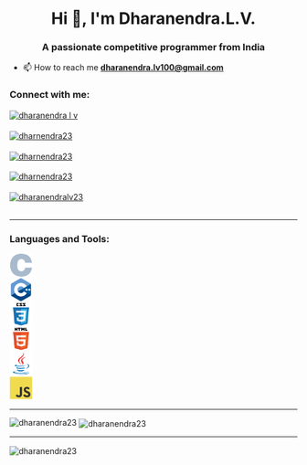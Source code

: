 <h1 align="center">Hi 👋, I'm Dharanendra.L.V.</h1>
<h3 align="center">A passionate competitive programmer from India</h3>


- 📫 How to reach me **dharanendra.lv100@gmail.com**

<h3 align="left">Connect with me:</h3>
<p align="left">
<a href="https://linkedin.com/in/dharanendralv" target="blank"><img align="center" src="https://cdn.jsdelivr.net/npm/simple-icons@3.0.1/icons/linkedin.svg" alt="dharanendra l v" height="30" width="40" /></a><br><br>
<a href="https://www.codechef.com/users/dharnendra23" target="blank"><img align="center" src="https://cdn.jsdelivr.net/npm/simple-icons@3.1.0/icons/codechef.svg" alt="dharnendra23" height="30" width="40" /></a><br><br>
<a href="https://www.hackerrank.com/dharnendra23" target="blank"><img align="center" src="https://cdn.jsdelivr.net/npm/simple-icons@3.0.1/icons/hackerrank.svg" alt="dharnendra23" height="30" width="40" /></a><br><br>
<a href="https://codeforces.com/profile/dharnendra23" target="blank"><img align="center" src="https://cdn.jsdelivr.net/npm/simple-icons@3.0.1/icons/codeforces.svg" alt="dharnendra23" height="30" width="40" /></a><br><br>
<a href="https://auth.geeksforgeeks.org/user/dharanendralv23" target="blank"><img align="center" src="https://cdn.jsdelivr.net/npm/simple-icons@3.0.1/icons/geeksforgeeks.svg" alt="dharanendralv23" height="30" width="40" /></a><br><br>
</p>

---

<h3 align="left">Languages and Tools:</h3>
<p align="left"> <a href="https://www.cprogramming.com/" target="_blank"> <img src="https://raw.githubusercontent.com/devicons/devicon/master/icons/c/c-original.svg" alt="c" width="40" height="40"/> </a><br /> <a href="https://www.w3schools.com/cpp/" target="_blank"> <img src="https://raw.githubusercontent.com/devicons/devicon/master/icons/cplusplus/cplusplus-original.svg" alt="cplusplus" width="40" height="40"/> </a><br /> <a href="https://www.w3schools.com/css/" target="_blank"> <img src="https://raw.githubusercontent.com/devicons/devicon/master/icons/css3/css3-original-wordmark.svg" alt="css3" width="40" height="40"/> </a><br /> <a href="https://www.w3.org/html/" target="_blank"> <img src="https://raw.githubusercontent.com/devicons/devicon/master/icons/html5/html5-original-wordmark.svg" alt="html5" width="40" height="40"/> </a><br /> <a href="https://www.java.com" target="_blank"> <img src="https://raw.githubusercontent.com/devicons/devicon/master/icons/java/java-original.svg" alt="java" width="40" height="40"/> </a> <br /><a href="https://developer.mozilla.org/en-US/docs/Web/JavaScript" target="_blank"> <img src="https://raw.githubusercontent.com/devicons/devicon/master/icons/javascript/javascript-original.svg" alt="javascript" width="40" height="40"/> </a> <br /></p>

---

<p><img align="left" src="https://github-readme-stats.vercel.app/api/top-langs?username=dharanendra23&show_icons=true&locale=en&layout=compact" alt="dharanendra23" /></p>

<p>&nbsp;<img align="center" src="https://github-readme-stats.vercel.app/api?username=dharanendra23&show_icons=true&locale=en" alt="dharanendra23" /></p>

---

<p><img align="center" src="https://github-readme-streak-stats.herokuapp.com/?user=dharanendra23&" alt="dharanendra23" /></p>
